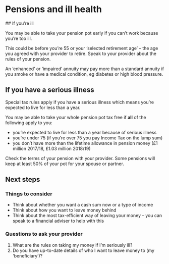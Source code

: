 # Pensions and ill health

## If you’re ill

You may be able to take your pension pot early if you can’t work because you’re too ill.

This could be before you’re 55 or your ‘selected retirement age’ – the age you agreed with your provider to retire. Speak to your provider about the rules of your pension.

An ‘enhanced’ or ‘impaired’ annuity may pay more than a standard annuity if you smoke or have a medical condition, eg diabetes or high blood pressure.

## If you have a serious illness

Special tax rules apply if you have a serious illness which means you’re expected to live for less than a year.

You may be able to take your whole pension pot tax free if **all** of the following apply to you:

* you’re expected to live for less than a year because of serious illness
* you’re under 75 (if you’re over 75 you pay Income Tax on the lump sum)
* you don’t have more than the lifetime allowance in pension money (£1 million 2017/18, £1.03 million 2018/19)

Check the terms of your pension with your provider. Some pensions will keep at least 50% of your pot for your spouse or partner.

## Next steps

### Things to consider

* Think about whether you want a cash sum now or a type of income
* Think about how you want to leave money behind
* Think about the most tax-efficient way of leaving your money – you can speak to a financial adviser to help with this

### Questions to ask your provider

1. What are the rules on taking my money if I’m seriously ill?
2. Do you have up-to-date details of who I want to leave money to (my ‘beneficiary’)?
